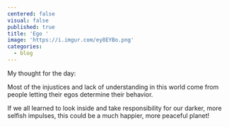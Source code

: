 ```yaml
---
centered: false
visual: false
published: true
title: 'Ego '
image: 'https://i.imgur.com/ey8EYBo.png'
categories:
  - blog
---
```

My thought for the day: 

Most of the injustices and lack of understanding in this world 
come from people letting their egos determine their behavior. 

If we all learned to look inside and take responsibility 
for our darker, more selfish impulses, 
this could be a much happier, more peaceful planet!
